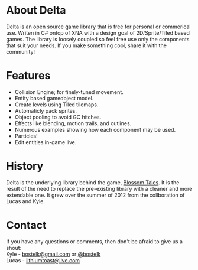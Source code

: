 About Delta
===========
Delta is an open source game library that is free for personal or commerical use. Writen in C# ontop of
XNA with a design goal of 2D/Sprite/Tiled based games. The library is loosely coupled so feel free use
only the components that suit your needs. If you make something cool, share it with the community!


Features
========
  * Collision Engine; for finely-tuned movement.
  * Entity based gameobject model.
  * Create levels using Tiled tilemaps.
  * Automaticly pack sprites.
  * Object pooling to avoid GC hitches.
  * Effects like blending, motion trails, and outlines.
  * Numerous examples showing how each component may be used.
  * Particles!
  * Edit entities in-game live.


History
=======
Delta is the underlying library behind the game, [Blossom Tales](http://2headedgames.com/). It is the result of the need to replace
the pre-existing library with a cleaner and more extendable one. It grew over the summer of 2012 from the
collboration of Lucas and Kyle.


Contact
=======
If you have any questions or comments, then don't be afraid to give us a shout:  
Kyle - <bostelk@gmail.com> or [@bostelk](http://twitter.com/bostelk)  
Lucas - <lithiumtoast@live.com>  

